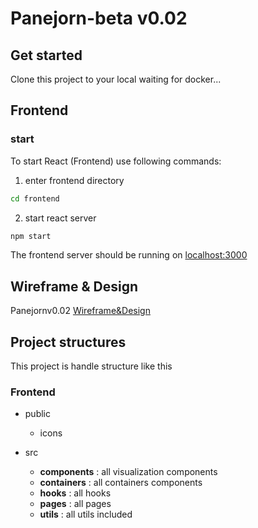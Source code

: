 # Panejorn-beta v0.02

## Get started
Clone this project to your local
waiting for docker...

## Frontend
### start
To start React (Frontend) use following commands:
1. enter frontend directory     


```sh
cd frontend
```


2. start react server            



```sh
npm start
```

The frontend server should be running on [localhost:3000](https://localhost:3000)

## Wireframe & Design
Panejornv0.02 [Wireframe&Design](https://www.figma.com/file/V1ouHFM6acG9L1xGNmbxZf/Panejorn-app-ver0.2?node-id=0%3A1)


## Project structures

This project is handle structure like this

### Frontend
- public
  - icons

- src
  - **components** : all visualization components
  - **containers** : all containers components
  - **hooks** : all hooks 
  - **pages** : all pages
  - **utils** : all utils included